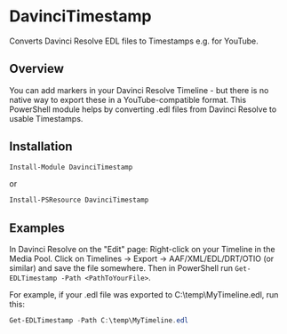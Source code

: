 # DavinciTimestamp

Converts Davinci Resolve EDL files to Timestamps e.g. for YouTube.

## Overview

You can add markers in your Davinci Resolve Timeline - but there is no native way to export these
in a YouTube-compatible format. This PowerShell module helps by converting .edl files from Davinci Resolve
to usable Timestamps.

## Installation

```powershell
Install-Module DavinciTimestamp
```

or

```powershell
Install-PSResource DavinciTimestamp
```

## Examples

In Davinci Resolve on the "Edit" page: Right-click on your Timeline in the Media Pool.
Click on Timelines -> Export -> AAF/XML/EDL/DRT/OTIO (or similar) and save the file somewhere.
Then in PowerShell run `Get-EDLTimestamp -Path <PathToYourFile>`.

For example, if your .edl file was exported to C:\temp\MyTimeline.edl, run this:

```powershell
Get-EDLTimestamp -Path C:\temp\MyTimeline.edl
```
